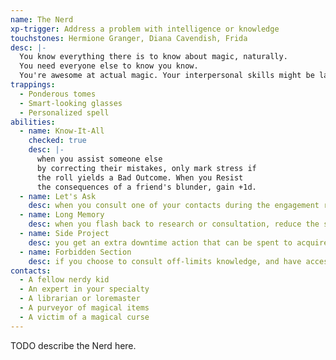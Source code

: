 ```yaml
---
name: The Nerd
xp-trigger: Address a problem with intelligence or knowledge
touchstones: Hermione Granger, Diana Cavendish, Frida
desc: |-
  You know everything there is to know about magic, naturally.
  You need everyone else to know you know.
  You're awesome at actual magic. Your interpersonal skills might be lacking.
trappings:
  - Ponderous tomes
  - Smart-­looking glasses
  - Personalized spell
abilities:
  - name: Know­-It-­All
    checked: true
    desc: |-
      when you assist someone else
      by correcting their mistakes, only mark stress if
      the roll yields a Bad Outcome. When you Resist
      the consequences of a friend's blunder, gain +1d.
  - name: Let's Ask
    desc: when you consult one of your contacts during the engagement roll, also mark Friendship. TODO is this benefit too weak?
  - name: Long Memory
    desc: when you flash back to research or consultation, reduce the stress cost of the flashback by 1.
  - name: Side Project
    desc: you get an extra downtime action that can be spent to acquire or create a new magical artifact or spell.
  - name: Forbidden Section
    desc: if you choose to consult off­-limits knowledge, and have access to a source of such things, mark Scrutiny and gain potency.
contacts:
  - A fellow nerdy kid
  - An expert in your specialty
  - A librarian or loremaster
  - A purveyor of magical items
  - A victim of a magical curse
---
```


TODO describe the Nerd here.